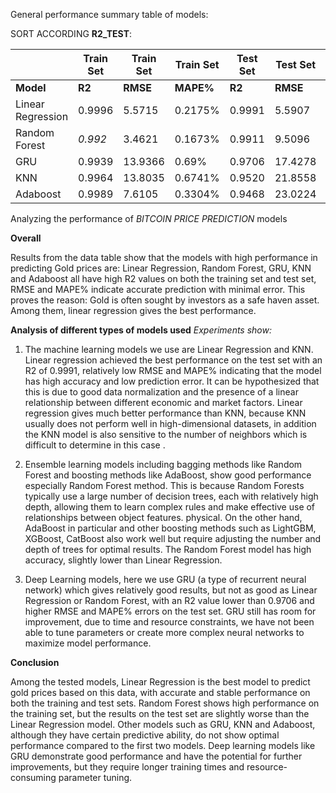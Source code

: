 
General performance summary table of models:

SORT ACCORDING **R2_TEST**:

|                   |Train Set| Train Set|Train Set|Test Set|Test Set|Test Set|
|-------------------|-------|----------|---------|-------|----------|---------|
| **Model**         | **R2** | **RMSE** | **MAPE%**   | **R2**    | **RMSE**    | **MAPE%**  |
| Linear Regression | 0.9996 | 5.5715 | 0.2175%  | 0.9991 | 5.5907 | 0.2375% |
| Random Forest     |  *0.992* | 3.4621 | 0.1673% | 0.9911 | 9.5096| 0.3585% |
| GRU               | 0.9939 | 13.9366 | 0.69% | 0.9706 | 17.4278 | 0.71% |
| KNN               | 0.9964   | 13.8035     | 0.6741%        | 0.9520     | 21.8558    | 0.9189%  |
| Adaboost          | 0.9989    | 7.6105     | 0.3304%    | 0.9468     | 23.0224    | 0.9565%  |


Analyzing the performance of *BITCOIN PRICE PREDICTION* models

**Overall**

Results from the data table show that the models with high performance in predicting Gold prices are: Linear Regression, Random Forest, GRU, KNN and Adaboost all have high R2 values ​​on both the training set and test set, RMSE and MAPE% indicate accurate prediction with minimal error. This proves the reason: Gold is often sought by investors as a safe haven asset. Among them, linear regression gives the best performance.

**Analysis of different types of models used**
*Experiments show:*

1. The machine learning models we use are Linear Regression and KNN. Linear regression achieved the best performance on the test set with an R2 of 0.9991, relatively low RMSE and MAPE% indicating that the model has high accuracy and low prediction error. It can be hypothesized that this is due to good data normalization and the presence of a linear relationship between different economic and market factors. Linear regression gives much better performance than KNN, because KNN usually does not perform well in high-dimensional datasets, in addition the KNN model is also sensitive to the number of neighbors which is difficult to determine in this case .

2. Ensemble learning models including bagging methods like Random Forest and boosting methods like AdaBoost, show good performance especially Random Forest method. This is because Random Forests typically use a large number of decision trees, each with relatively high depth, allowing them to learn complex rules and make effective use of relationships between object features. physical. On the other hand, AdaBoost in particular and other boosting methods such as LightGBM, XGBoost, CatBoost also work well but require adjusting the number and depth of trees for optimal results. The Random Forest model has high accuracy, slightly lower than Linear Regression.

3. Deep Learning models, here we use GRU (a type of recurrent neural network) which gives relatively good results, but not as good as Linear Regression or Random Forest, with an R2 value lower than 0.9706 and higher RMSE and MAPE% errors on the test set. GRU still has room for improvement, due to time and resource constraints, we have not been able to tune parameters or create more complex neural networks to maximize model performance.


**Conclusion**

Among the tested models, Linear Regression is the best model to predict gold prices based on this data, with accurate and stable performance on both the training and test sets. Random Forest shows high performance on the training set, but the results on the test set are slightly worse than the Linear Regression model. Other models such as GRU, KNN and Adaboost, although they have certain predictive ability, do not show optimal performance compared to the first two models. Deep learning models like GRU demonstrate good performance and have the potential for further improvements, but they require longer training times and resource-consuming parameter tuning.